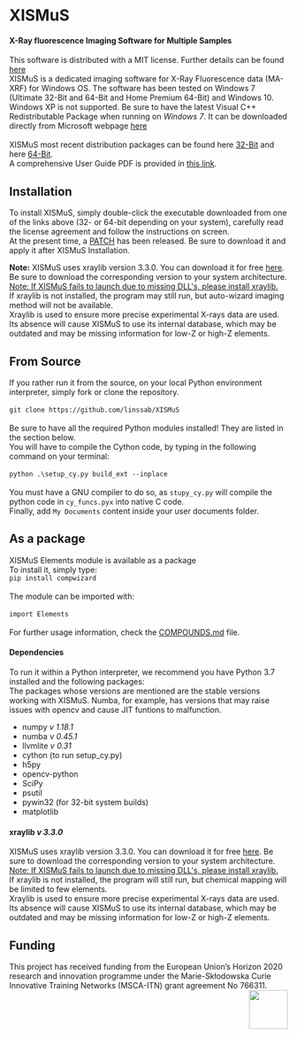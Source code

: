 # XISMuS
#### X-Ray fluorescence Imaging Software for Multiple Samples

This software is distributed with a MIT license. Further details can be found [here](../master/LICENSE)<br>
XISMuS is a dedicated imaging software for X-Ray Fluorescence data (MA-XRF) for Windows OS. The software has been tested on Windows 7 (Ultimate 32-Bit and 64-Bit and Home Premium 64-Bit) and Windows 10. Windows XP is not supported. Be sure to have the latest Visual C++ Redistributable Package when running on *Windows 7*. It can be downloaded directly from Microsoft webpage [here](https://www.microsoft.com/en-us/download/details.aspx?id=40784)<br>
<br>
XISMuS most recent distribution packages can be found here [32-Bit][x86] and here [64-Bit][x64].<br>
A comprehensive User Guide PDF is provided in [this link][UserGuide].
<br>
## Installation
To install XISMuS, simply double-click the executable downloaded from one of the links above (32- or 64-bit depending on your system), carefully read the license agreement and follow the instructions on screen.
<br>
At the present time, a [PATCH][PATCH] has been released. Be sure to download it and apply it after XISMuS Installation.
<br>

**Note:** XISMuS uses xraylib version 3.3.0. You can download it for free [here][xraylib]. Be sure to download the corresponding version to your system architecture.<ins> Note: If XISMuS fails to launch due to missing DLL's, please install xraylib.</ins><br>
If xraylib is not installed, the program may still run, but auto-wizard imaging method will not be available.<br>
Xraylib is used to ensure more precise experimental X-rays data are used. Its absence will cause XISMuS to use its internal database, which may be outdated and may be missing information for low-Z or high-Z elements.

## From Source
If you rather run it from the source, on your local Python environment interpreter, simply fork or clone the repository.<br>
<br>
`git clone https://github.com/linssab/XISMuS`<br>
<br>
Be sure to have all the required Python modules installed! They are listed in the section below.<br>
You will have to compile the Cython code, by typing in the following command on your terminal:<br>
<br>
`python .\setup_cy.py build_ext --inplace`<br>
<br>
You must have a GNU compiler to do so, as `stupy_cy.py` will compile the python code in `cy_funcs.pyx` into native C code.<br>
Finally, add `My Documents` content inside your user documents folder.<br>

## As a package
XISMuS Elements module is available as a package<br>
To install it, simply type:
<br>
`pip install compwizard`<br>
<br>
The module can be imported with:<br>
<br>
`import Elements`<br>
<br>
For further usage information, check the [COMPOUNDS.md][compounds] file.<br>

#### Dependencies

To run it within a Python interpreter, we recommend you have Python 3.7 installed and the following packages:<br>
The packages whose versions are mentioned are the stable versions working with XISMuS. Numba, for example, has versions that may raise  issues with opencv and cause JIT funtions to malfunction.<br>
* numpy _v 1.18.1_<br>
* numba _v 0.45.1_<br>
* llvmlite _v 0.31_<br>
* cython (to run setup_cy.py)<br>
* h5py<br>
* opencv-python<br>
* SciPy
* psutil<br>
* pywin32 (for 32-bit system builds)<br>
* matplotlib<br>

#### xraylib _v 3.3.0_
XISMuS uses xraylib version 3.3.0. You can download it for free [here][xraylib]. Be sure to download the corresponding version to your system architecture. <ins>Note: If XISMuS fails to launch due to missing DLL's, please install xraylib.</ins><br>
If xraylib is not installed, the program will still run, but chemical mapping will be limited to few elements.<br>
Xraylib is used to ensure more precise experimental X-rays data are used. Its absence will cause XISMuS to use its internal database, which may be outdated and may be missing information for low-Z or high-Z elements.
<br>

[xraylib]: http://lvserver.ugent.be/xraylib/
[x64]: https://sourceforge.net/projects/xismus/files/XISMuSx64_2.0.0_Setup.exe/download
[x86]: https://sourceforge.net/projects/xismus/files/XISMuSx86_2.0.0_Setup.exe/download
[PATCH]: https://sourceforge.net/projects/xismus/files/XISMuS_2.0.1_Patch.exe/download
[UserGuide]: https://sourceforge.net/projects/xismus/files/XISMuS_User_Manual_2.0.0.pdf/download
[compounds]: https://github.com/linssab/XISMuS/blob/master/COMPOUNDS.md

## Funding
This project has received funding from the European Union’s Horizon 2020 research and innovation programme under the Marie-Skłodowska Curie Innovative Training Networks (MSCA-ITN) grant agreement No 766311.<img align="right" src="https://github.com/linssab/XISMuS/blob/master/images/msca_itn.png?raw=true" width="70px"></img>
